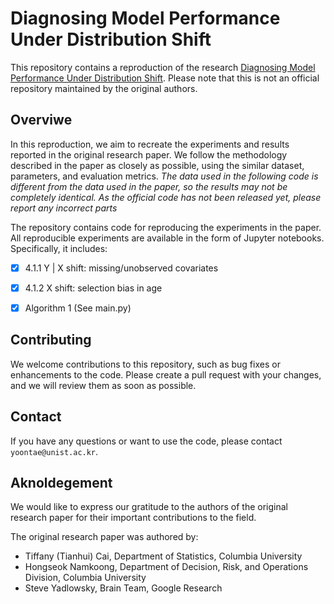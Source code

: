 # Diagnosing Model Performance Under Distribution Shift

This repository contains a reproduction of the research [Diagnosing Model Performance Under Distribution Shift](https://arxiv.org/abs/2303.02011). Please note that this is not an official repository maintained by the original authors.



## Overviwe
In this reproduction, we aim to recreate the experiments and results reported in the original research paper. We follow the methodology described in the paper as closely as possible, using the similar dataset, parameters, and evaluation metrics. *The data used in the following code is different from the data used in the paper, so the results may not be completely identical. As the official code has not been released yet, please report any incorrect parts*

The repository contains code for reproducing the experiments in the paper. All reproducible experiments are available in the form of Jupyter notebooks. Specifically, it includes:
- [x] 4.1.1 Y | X shift: missing/unobserved covariates
- [x] 4.1.2 X shift: selection bias in age
- [x] Algorithm 1 (See main.py)



## Contributing
We welcome contributions to this repository, such as bug fixes or enhancements to the code. Please create a pull request with your changes, and we will review them as soon as possible.


## Contact
If you have any questions or want to use the code, please contact `yoontae@unist.ac.kr`.


## Aknoldegement
We would like to express our gratitude to the authors of the original research paper for their important contributions to the field.

The original research paper was authored by:
- Tiffany (Tianhui) Cai, Department of Statistics, Columbia University
- Hongseok Namkoong, Department of Decision, Risk, and Operations Division, Columbia University
- Steve Yadlowsky, Brain Team, Google Research
